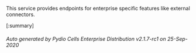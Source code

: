 






This service provides endpoints for enterprise specific features like external connectors.

[:summary]

###### Auto generated by Pydio Cells Enterprise Distribution v2.1.7-rc1 on 25-Sep-2020
